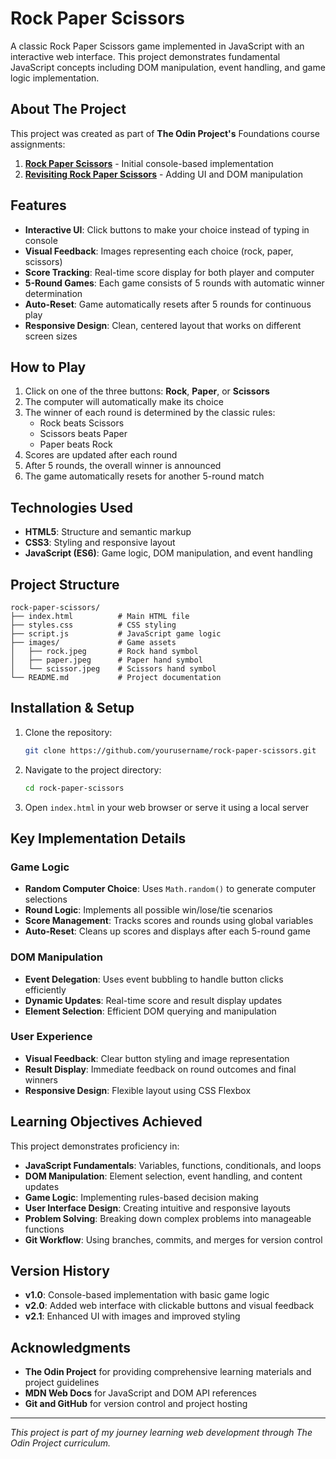 # Rock Paper Scissors

A classic Rock Paper Scissors game implemented in JavaScript with an interactive web interface. This project demonstrates fundamental JavaScript concepts including DOM manipulation, event handling, and game logic implementation.

## About The Project

This project was created as part of **The Odin Project's** Foundations course assignments:

1. **[Rock Paper Scissors](https://www.theodinproject.com/lessons/foundations-rock-paper-scissors)** - Initial console-based implementation
2. **[Revisiting Rock Paper Scissors](https://www.theodinproject.com/lessons/foundations-revisiting-rock-paper-scissors)** - Adding UI and DOM manipulation

## Features

- **Interactive UI**: Click buttons to make your choice instead of typing in console
- **Visual Feedback**: Images representing each choice (rock, paper, scissors)
- **Score Tracking**: Real-time score display for both player and computer
- **5-Round Games**: Each game consists of 5 rounds with automatic winner determination
- **Auto-Reset**: Game automatically resets after 5 rounds for continuous play
- **Responsive Design**: Clean, centered layout that works on different screen sizes

## How to Play

1. Click on one of the three buttons: **Rock**, **Paper**, or **Scissors**
2. The computer will automatically make its choice
3. The winner of each round is determined by the classic rules:
   - Rock beats Scissors
   - Scissors beats Paper  
   - Paper beats Rock
4. Scores are updated after each round
5. After 5 rounds, the overall winner is announced
6. The game automatically resets for another 5-round match

## Technologies Used

- **HTML5**: Structure and semantic markup
- **CSS3**: Styling and responsive layout
- **JavaScript (ES6)**: Game logic, DOM manipulation, and event handling

## Project Structure

```
rock-paper-scissors/
├── index.html          # Main HTML file
├── styles.css          # CSS styling
├── script.js           # JavaScript game logic
├── images/             # Game assets
│   ├── rock.jpeg       # Rock hand symbol
│   ├── paper.jpeg      # Paper hand symbol
│   └── scissor.jpeg    # Scissors hand symbol
└── README.md           # Project documentation
```

## Installation & Setup

1. Clone the repository:
   ```bash
   git clone https://github.com/yourusername/rock-paper-scissors.git
   ```

2. Navigate to the project directory:
   ```bash
   cd rock-paper-scissors
   ```

3. Open `index.html` in your web browser or serve it using a local server

## Key Implementation Details

### Game Logic
- **Random Computer Choice**: Uses `Math.random()` to generate computer selections
- **Round Logic**: Implements all possible win/lose/tie scenarios
- **Score Management**: Tracks scores and rounds using global variables
- **Auto-Reset**: Cleans up scores and displays after each 5-round game

### DOM Manipulation
- **Event Delegation**: Uses event bubbling to handle button clicks efficiently
- **Dynamic Updates**: Real-time score and result display updates
- **Element Selection**: Efficient DOM querying and manipulation

### User Experience
- **Visual Feedback**: Clear button styling and image representation
- **Result Display**: Immediate feedback on round outcomes and final winners
- **Responsive Design**: Flexible layout using CSS Flexbox

## Learning Objectives Achieved

This project demonstrates proficiency in:

- **JavaScript Fundamentals**: Variables, functions, conditionals, and loops
- **DOM Manipulation**: Element selection, event handling, and content updates
- **Game Logic**: Implementing rules-based decision making
- **User Interface Design**: Creating intuitive and responsive layouts
- **Problem Solving**: Breaking down complex problems into manageable functions
- **Git Workflow**: Using branches, commits, and merges for version control

## Version History

- **v1.0**: Console-based implementation with basic game logic
- **v2.0**: Added web interface with clickable buttons and visual feedback
- **v2.1**: Enhanced UI with images and improved styling

## Acknowledgments

- **The Odin Project** for providing comprehensive learning materials and project guidelines
- **MDN Web Docs** for JavaScript and DOM API references
- **Git and GitHub** for version control and project hosting

---
*This project is part of my journey learning web development through The Odin Project curriculum.*